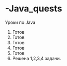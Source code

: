 # -Java_quests


Уроки по Java



1) Готов
2) Готов
3) Готов
4) Готов
5) Готов
6) Решена 1,2,3,4 задачи. 
